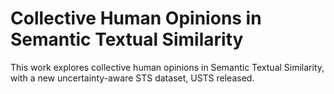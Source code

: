 # Collective Human Opinions in Semantic Textual Similarity
This work explores collective human opinions in Semantic Textual Similarity, with a new uncertainty-aware STS dataset, USTS released.
